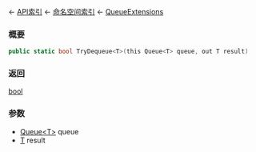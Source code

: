 ← [API索引](Api-Index) ← [命名空间索引](Namespace-Index) ← [QueueExtensions](System.Collections.Generic.QueueExtensions)

### 概要

```csharp
public static bool TryDequeue<T>(this Queue<T> queue, out T result)
```

### 返回

[bool](https://docs.microsoft.com/en-us/dotnet/api/System.Boolean?view=netframework-4.6)

### 参数

* [Queue&lt;T&gt;](https://docs.microsoft.com/en-us/dotnet/api/System.Collections.Generic.Queue-1?view=netframework-4.6) queue
* [T]() result
